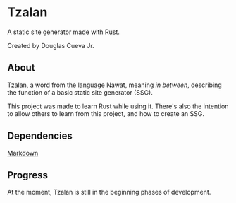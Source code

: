 # Tzalan

A static site generator made with Rust.

Created by Douglas Cueva Jr.

## About

Tzalan, a word from the language Nawat, meaning *in between*, describing the function of a basic static site generator (SSG). 

This project was made to learn Rust while using it. There's also the intention to allow others to learn from this project, and how to create an SSG.

## Dependencies
[Markdown](https://crates.io/crates/markdown)

## Progress

At the moment, Tzalan is still in the beginning phases of development.
